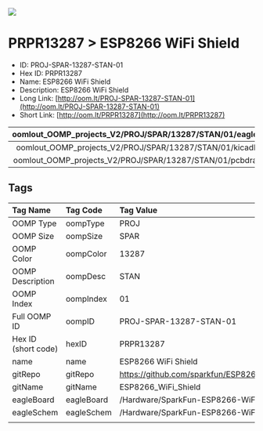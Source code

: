 


  
![][im]
# PRPR13287 > ESP8266 WiFi Shield

- ID: PROJ-SPAR-13287-STAN-01
- Hex ID: PRPR13287
- Name: ESP8266 WiFi Shield
- Description: ESP8266 WiFi Shield
- Long Link: [http://oom.lt/PROJ-SPAR-13287-STAN-01](http://oom.lt/PROJ-SPAR-13287-STAN-01)
- Short Link: [http://oom.lt/PRPR13287](http://oom.lt/PRPR13287)
  

|oomlout_OOMP_projects_V2/PROJ/SPAR/13287/STAN/01/eagleImage.png|oomlout_OOMP_projects_V2/PROJ/SPAR/13287/STAN/01/eagleSchemImage.png|oomlout_OOMP_projects_V2/PROJ/SPAR/13287/STAN/01/kicadPcb3dFront.png|oomlout_OOMP_projects_V2/PROJ/SPAR/13287/STAN/01/kicadPcb3dBack.png|
| :---: | :---: | :---: | :---: |
|oomlout_OOMP_projects_V2/PROJ/SPAR/13287/STAN/01/kicadPcb3d.png|oomlout_OOMP_projects_V2/PROJ/SPAR/13287/STAN/01/bomBack.png|oomlout_OOMP_projects_V2/PROJ/SPAR/13287/STAN/01/bomFront.png|oomlout_OOMP_projects_V2/PROJ/SPAR/13287/STAN/01/pcbdraw.svg|
|oomlout_OOMP_projects_V2/PROJ/SPAR/13287/STAN/01/pcbdrawBack.svg||||

## Tags
  

|Tag Name|Tag Code|Tag Value|
| :--- | :--- | :--- |
|OOMP Type|oompType|PROJ|
|OOMP Size|oompSize|SPAR|
|OOMP Color|oompColor|13287|
|OOMP Description|oompDesc|STAN|
|OOMP Index|oompIndex|01|
|Full OOMP ID|oompID|PROJ-SPAR-13287-STAN-01|
|Hex ID (short code)|hexID|PRPR13287|
|name|name|ESP8266 WiFi Shield|
|gitRepo|gitRepo|https://github.com/sparkfun/ESP8266_WiFi_Shield|
|gitName|gitName|ESP8266_WiFi_Shield|
|eagleBoard|eagleBoard|/Hardware/SparkFun-ESP8266-WiFi-Shield.brd|
|eagleSchem|eagleSchem|/Hardware/SparkFun-ESP8266-WiFi-Shield.sch|
||||



[im]: PROJ/SPAR/13287/STAN/01/kicadPcb3d_450.png
